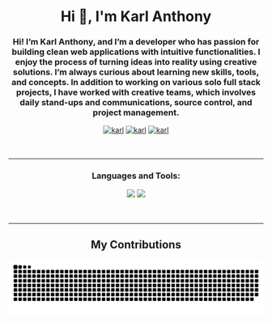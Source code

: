 <h1 align="center">Hi 🙌, I'm Karl Anthony</h1>
<h3 align="center">Hi! I’m Karl Anthony, and I’m a developer who has passion for building clean web applications with intuitive
            functionalities. I enjoy the process of turning ideas into reality using creative solutions. I’m always
            curious about
            learning new skills, tools, and concepts. In addition to working on various solo full stack projects, I have
            worked with
            creative teams, which involves daily stand-ups and communications, source control, and project management.
</h3>

<div align="center">
<a href="https://twitter.com/karl" target="blank"><img src="https://img.shields.io/badge/LinkedIn-0077B5?style=for-the-badge&logo=linkedin&logoColor=white" alt="karl" /></a> 
<a href="https://twitter.com/karl" target="blank"><img src="https://img.shields.io/badge/Portfolio-FF5722?style=for-the-badge&logo=todoist&logoColor=white" alt="karl" /></a> 
<a href="https://twitter.com/karl" target="blank"><img src="https://img.shields.io/badge/Gmail-333333?style=for-the-badge&logo=gmail&logoColor=red" alt="karl" /></a>
</div>

<br>
<br>

<hr>
<h3 align="center">Languages and Tools:</h3>
<div align="center">
    <img src="https://skillicons.dev/icons?i=html,css,javascript,bootstrap,vscode,github,git" />
    <img src="https://skillicons.dev/icons?i=nodejs,python,mysql,django,flask" /><br>
</div>

<br>
<br>
<hr>

<div align="center">
  <h2> My Contributions </h2>
  <img alt="snake eating my contributions" src="https://raw.githubusercontent.com/salesp07/salesp07/output/github-contribution-grid-snake.svg" />
</div>

